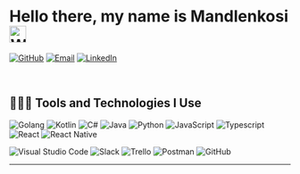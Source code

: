 # Hello there, my name is Mandlenkosi <img src="https://raw.githubusercontent.com/MartinHeinz/MartinHeinz/master/wave.gif" alt="Wave Animated" width="30px">

<!-- - 🤪 "Backend guy" who knows a thing or two about front-end stuff -->
<!-- - 🎓 Might end up a scholar
- 🔂 Continuous learning
- 🎨 Somewhat creative
- 📝 I write sometimes
- 🎵 Music keeps me going
- 📍 Johannesburg, South Africa
 -->

<!-- [![Twitter](https://img.shields.io/badge/Twitter-1DA1F2?style=for-the-badge&logo=twitter&logoColor=white)](https://twitter.com/MandlaShezi) -->
[![GitHub](https://img.shields.io/badge/GitHub-100000?style=for-the-badge&logo=github&logoColor=white)](https://github.com/Smission)
[![Email](https://img.shields.io/badge/Email-D14836?style=for-the-badge&logo=gmail&logoColor=white)](mailto:mandlashezifbi@gmail.com)
[![LinkedIn](https://img.shields.io/badge/LinkedIn-0077B5?style=for-the-badge&logo=linkedin&logoColor=white)](https://www.linkedin.com/in/mandlenkosishezi/)


<!--START_SECTION:waka-->
<!--END_SECTION:waka-->

<!-- [![Mandlenkosi's wakatime stats](https://github-readme-stats.vercel.app/api/wakatime?username=Smission)](https://github.com/anuraghazra/github-readme-stats)

[![Top Langs](https://github-readme-stats.vercel.app/api/top-langs/?username=Smission&layout=compact)](https://github.com/anuraghazra/github-readme-stats)
 -->
&nbsp;
## 👷🏻‍♂️ Tools and Technologies I Use
![Golang](https://img.shields.io/badge/go-%230095D5.svg?style=for-the-badge&logo=go&logoColor=white)
![Kotlin](https://img.shields.io/badge/kotlin-%230095D5.svg?style=for-the-badge&logo=kotlin&logoColor=white)
![C#](https://img.shields.io/badge/c%23-%23239120.svg?style=for-the-badge&logo=c-sharp&logoColor=white)
![Java](https://img.shields.io/badge/java-%23ED8B00.svg?style=for-the-badge&logo=java&logoColor=white)
![Python](https://img.shields.io/badge/Python-3776AB?style=for-the-badge&logo=python&logoColor=white)
![JavaScript](https://img.shields.io/badge/javascript-%23323330.svg?style=for-the-badge&logo=javascript&logoColor=%23F7DF1E)
![Typescript](https://img.shields.io/badge/TypeScript-007ACC?style=for-the-badge&logo=typescript&logoColor=white)
![React](https://img.shields.io/badge/React-20232A?style=for-the-badge&logo=react&logoColor=61DAFB)
![React Native](https://img.shields.io/badge/react_native-%2320232a.svg?style=for-the-badge&logo=react&logoColor=%2361DAFB)

![Visual Studio Code](https://img.shields.io/badge/Visual_Studio_Code-0078D4?style=for-the-badge&logo=visual%20studio%20code&logoColor=white)
![Slack](https://img.shields.io/badge/Slack-4A154B?style=for-the-badge&logo=slack&logoColor=white)
![Trello](https://img.shields.io/badge/Trello-0052CC?style=for-the-badge&logo=trello&logoColor=white)
![Postman](https://img.shields.io/badge/Postman-FF6C37?style=for-the-badge&logo=Postman&logoColor=white)
![GitHub](https://img.shields.io/badge/github-%23121011.svg?style=for-the-badge&logo=github&logoColor=white)
<!--
![LaTeX](https://img.shields.io/badge/latex-%23008080.svg?style=for-the-badge&logo=latex&logoColor=white)
 -->

<!--
<details>
  <summary>See More</summary>

![Microsoft Excel](https://img.shields.io/badge/Microsoft_Excel-217346?style=for-the-badge&logo=microsoft-excel&logoColor=white)
![Microsoft Powerpoint](https://img.shields.io/badge/Microsoft_PowerPoint-B7472A?style=for-the-badge&logo=microsoft-powerpoint&logoColor=white)
![Microsoft Office](https://img.shields.io/badge/Microsoft_Office-D83B01?style=for-the-badge&logo=microsoft-office&logoColor=white)
![Microsoft Word](https://img.shields.io/badge/Microsoft_Word-2B579A?style=for-the-badge&logo=microsoft-word&logoColor=white)
![Google Sheets](https://img.shields.io/badge/Google%20Sheets-34A853?style=for-the-badge&logo=google-sheets&logoColor=white)
![Canva](https://img.shields.io/badge/Canva-%2300C4CC.svg?&style=for-the-badge&logo=Canva&logoColor=white)
  
</details>

-->
  
---
  
&nbsp;




